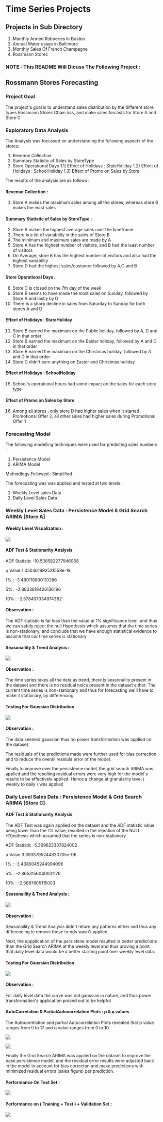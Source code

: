 # Time Series Projects

## Projects in Sub Directory
1)  Monthly Armed Robberies in Boston
2) Annual Water usage in Baltimore
3) Monthly Sales Of French Champagne
4) Rossmann Stores

### NOTE : This README Will Dicuss The Following Project :

## Rossmann Stores Forecasting


### Project Goal 

The project's goal is to understand sales distribution by the different store types Rossmann Stores Chain has, and make sales forcasts for Store A and Store C.

### Exploratory Data Analysis

The Analysis was focussed on understanding the following aspects of the stores:

1) Revenue Collection 
2) Summary Statistic of Sales by StoreType
3) Store Operational Days
  1.1) Effect of Holidays : StateHoliday 
  1.2) Effect of Holidays : SchoolHoliday
  1.3) Effect of Promo on Sales by Store

The results of the analysis are as follows : 

#### Revenue Collection  : 

1) Store A makes the maximum sales among all the stores, whereas store B makes the least sales

#### Summary Statistic of Sales by StoreType :

2) Store B makes the highest average sales over the timeframe
3) There is a lot of variability in the sales of Store B
4) The minimum and maximum sales are made by A
5) Store A has the highest number of visitors, and B had the least number of visitors
6) On Average, store B has the highest number of visitors and also had the highest variability
7) Store D had the highest sales/customer followed by A,C and B

#### Store Operational Days : 

8) Store C is closed on the 7th day of the week
9) Store B seems to have made the most sales on Sunday, followed by Store A and lastly by D
10) There is a sharp decline in sales from Saturday to Sunday for both stores A and D

#### Effect of Holidays : StateHoliday

11) Store B earned the maximum on the Public holiday, followed by A, D and C in that order
12) Store B earned the maximum on the Easter holiday, followed by A and D in that order
13) Store B earned the maximum on the Christmas holiday, followed by A and D in that order
14) Store C didn't earn anything on Easter and Christmas holiday

#### Effect of Holidays : SchoolHoliday

15) School's operational hours had some impact on the sales for each store type

#### Effect of Promo on Sales by Store

16) Among all stores , only store D had higher sales when it started Promotional Offer 2, all other sales had higher sales during Promotional Offer 1

### Forecasting Model

The following modelling techniques were used for predicting sales numbers : 

1) Persistence Model
2) ARIMA Model

Methodlogy Followed : Simplified 

The forecasting was was applied and tested at two levels : 

1) Weekly Level sales Data
2) Daily Level Sales Data

### Weekly Level Sales Data : Persistence Model & Grid Search ARIMA [Store A] 

#### Weekly Level Visualization : 
![](images/Rossman/Weekly_overview.png)


#### ADF Test & Stationarity Analysis

ADF Statistic -10.506582277946958

p Value 1.050461992521558e-18

1% : -3.480118600110386

5% : -2.8833618426136196

10% : -2.578407034974382

#### Observation : 

The ADF statistic is far less than the value at 1% significance level, and thus we can safely reject the null Hypothesis which assumes that the time series is non-stationary, and conclude that we have enough statistical evidence to assume that our time series is stationary

#### Seasonaility & Trend Analysis : 

![](images/Rossman/Weekly_Seasonlaity_Trends.png)

#### Observation : 

The time series takes all the data as trend, there is seasonality present in the dataset and there is no residual noice present in the dataset either. The current time series is non-stationary and thus for forecasting we'll have to make it stationary, by differencing


#### Testing For Gaussian Distribution 


![](images/Rossman/Weekly_Gaussian.png)


#### Observation : 

The data seemed gaussian thus no power transformation was applied on the dataset. 

The residuals of the predictions made were further used for bias correction and to reduce the overall residula error of the model. 

Finally to improve over the persistence model, the grid search ARIMA was applied and the resulting residual errors were very high for the model's results to be effectively applied. Hence a change at granularity level ( weekly to daily ) was applied

### Daily Level Sales Data : Persistence Model & Grid Search ARIMA [Store C] 

#### ADF Test & Stationarity Analysis
The ADF Test was again applied on the dataset and the ADF statistic value being lower than the 1% value, resulted in the rejection of the NULL HYpothesis which assumed that the series is non-stationary

ADF Statistic -5.399623337824002

p Value 3.3933795244320705e-06

1% : -3.4389045244994096

5% : -2.8653156040031176

10% : -2.5687805115003


#### Seasonaility & Trend Analysis : 

![](images/Rossman/Daily_Seasonaility_Trends.png)

#### Observation : 

Seasonaility & Trend Analysis didn't return any patterns either and thus any differencing to remove these trends wasn't applied. 

Next, the appplication of the persistene model resulted in better predictions than the Grid Search ARIMA at the weekly level and thus proving a point that daily level data would be a better starting point over weekly level data.

#### Testing For Gaussian Distribution 

![](images/Rossman/Daily_Gaussian.png)

#### Observation : 

For daily level data the curve was not gaussian in nature, and thus power transformation's application proved out to be helpful

#### AutoCorrelation & PartialAutocorrelation Plots : p & q values

The Autocorrelation and partial Autocorrelation Plots revealed that p value ranges from 0 to 17 and q value ranges from 0 to 10.

![](images/Rossman/Daily_Autocorrelation.png)

![](images/Rossman/Daily_PartialAutocorrelation.png)

Finally the Grid Search ARIMA was applied on the dataset to improve the base persistence model, and the residual error results
were adjusted back in the model to account for bias correcton and make predictions with minimized residual errors (sales figure) per prediction.

#### Performance On Test Set :

![](images/Rossman/Daily_Test_Set.png)

#### Performance on ( Training + Test ) + Validation Set :

![](images/Rossman/Daily_Validation.png)

